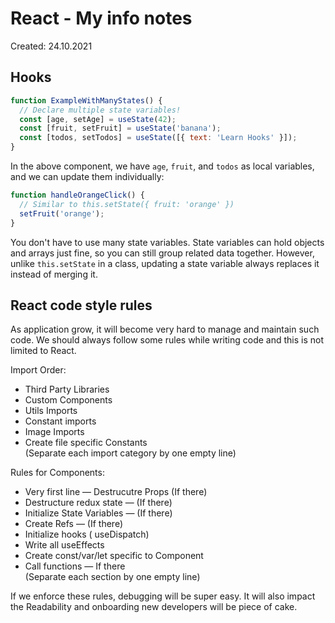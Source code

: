 
# React - My info notes

Created: 24.10.2021

## Hooks
```javascript
function ExampleWithManyStates() {
  // Declare multiple state variables!
  const [age, setAge] = useState(42);
  const [fruit, setFruit] = useState('banana');
  const [todos, setTodos] = useState([{ text: 'Learn Hooks' }]);
}
```
In the above component, we have `age`, `fruit`, and `todos` as local variables, and we can update them individually:
```javascript
function handleOrangeClick() {
  // Similar to this.setState({ fruit: 'orange' })
  setFruit('orange');
}
  ```
You don't have to use many state variables. State variables can hold objects and arrays just fine, so you can still group related data together.
However, unlike `this.setState` in a class, updating a state variable always replaces it instead of merging it.

## React code style rules
As application grow, it will become very hard to manage and maintain such code. We should always follow some rules while writing code and this is not limited to React.

Import Order:
- Third Party Libraries
- Custom Components
- Utils Imports
- Constant imports
- Image Imports
- Create file specific Constants  
(Separate each import category by one empty line)

Rules for Components:
- Very first line — Destrucutre Props (If there)
- Destructure redux state — (If there)
- Initialize State Variables — (If there)
- Create Refs — (If there)
- Initialize hooks ( useDispatch)
- Write all useEffects
- Create const/var/let specific to Component
- Call functions — If there  
(Separate each section by one empty line)

If we enforce these rules, debugging will be super easy. It will also impact the Readability and onboarding new developers will be piece of cake.
